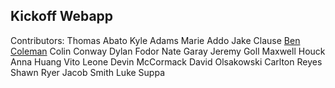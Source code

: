 ## Kickoff Webapp

Contributors: 
    Thomas Abato
    Kyle Adams
    Marie Addo
    Jake Clause
    [Ben Coleman](https://www.linkedin.com/in/moraviancoleman/)
    Colin Conway
    Dylan Fodor
    Nate Garay
    Jeremy Goll
    Maxwell Houck
    Anna Huang
    Vito Leone
    Devin McCormack
    David Olsakowski
    Carlton Reyes
    Shawn Ryer
    Jacob Smith
    Luke Suppa 
